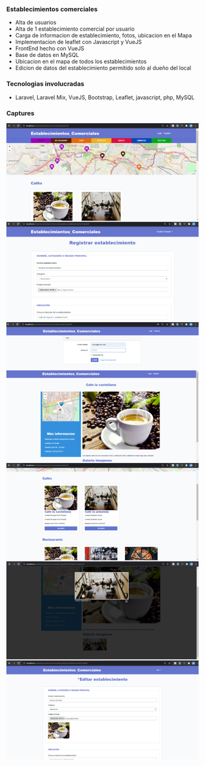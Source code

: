 ### Establecimientos comerciales

- Alta de usuarios
- Alta de 1 establecimiento comercial por usuario
- Carga de informacion de establecimiento, fotos, ubicacion en el Mapa
- Implementacion de leaflet con Javascript y VueJS
- FrontEnd hecho con VueJS
- Base de datos en MySQL
- Ubicacion en el mapa de todos los establecimientos
- Edicion de datos del establecimiento permitido solo al dueño del local

### Tecnologias involucradas
- Laravel, Laravel Mix, VueJS, Bootstrap, Leaflet, javascript, php, MySQL

### Captures

<img src="https://github.com/luisphp/establecimientosComerciales/blob/main/captures/main.png?raw=true" >
<img src="https://github.com/luisphp/establecimientosComerciales/blob/main/captures/registrar_establecimiento.png?raw=true" >
<img src="https://github.com/luisphp/establecimientosComerciales/blob/main/captures/login.png?raw=true" >
<img src="https://github.com/luisphp/establecimientosComerciales/blob/main/captures/detalles%20de%20negocio.png?raw=true" >
<img src="https://github.com/luisphp/establecimientosComerciales/blob/main/captures/Lista_de_negocios.png?raw=true" >
<img src="https://github.com/luisphp/establecimientosComerciales/blob/main/captures/imagenes_del_negocio.png?raw=true" >
<img src="https://github.com/luisphp/establecimientosComerciales/blob/main/captures/Edicion%20de%20negocio.png?raw=true" >